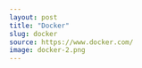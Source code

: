 ```yaml
---
layout: post
title: "Docker"
slug: docker
source: https://www.docker.com/
image: docker-2.png
---
```

